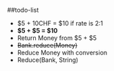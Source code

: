 ##todo-list
* $5 + 10CHF = $10 if rate is 2:1
* **$5 + $5 = $10**
* Return Money from $5 + $5
* ~~Bank.reduce(Money)~~
* Reduce Money with conversion
* Reduce(Bank, String)